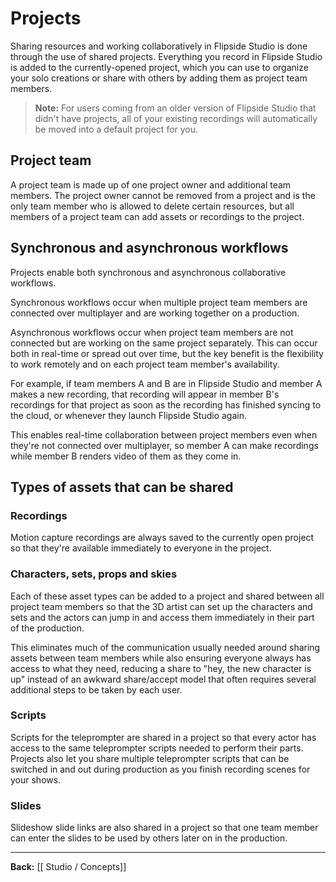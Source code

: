 # Projects

Sharing resources and working collaboratively in Flipside Studio is done through the use of shared projects. Everything you record in Flipside Studio is added to the currently-opened project, which you can use to organize your solo creations or share with others by adding them as project team members.

> **Note:** For users coming from an older version of Flipside Studio that didn't have projects, all of your existing recordings will automatically be moved into a default project for you.

## Project team

A project team is made up of one project owner and additional team members. The project owner cannot be removed from a project and is the only team member who is allowed to delete certain resources, but all members of a project team can add assets or recordings to the project.

## Synchronous and asynchronous workflows

Projects enable both synchronous and asynchronous collaborative workflows.

Synchronous workflows occur when multiple project team members are connected over multiplayer and are working together on a production.

Asynchronous workflows occur when project team members are not connected but are working on the same project separately. This can occur both in real-time or spread out over time, but the key benefit is the flexibility to work remotely and on each project team member's availability.

For example, if team members A and B are in Flipside Studio and member A makes a new recording, that recording will appear in member B's recordings for that project as soon as the recording has finished syncing to the cloud, or whenever they launch Flipside Studio again.

This enables real-time collaboration between project members even when they're not connected over multiplayer, so member A can make recordings while member B renders video of them as they come in.

## Types of assets that can be shared

### Recordings

Motion capture recordings are always saved to the currently open project so that they're available immediately to everyone in the project.

### Characters, sets, props and skies

Each of these asset types can be added to a project and shared between all project team members so that the 3D artist can set up the characters and sets and the actors can jump in and access them immediately in their part of the production.

This eliminates much of the communication usually needed around sharing assets between team members while also ensuring everyone always has access to what they need, reducing a share to "hey, the new character is up" instead of an awkward share/accept model that often requires several additional steps to be taken by each user.

### Scripts

Scripts for the teleprompter are shared in a project so that every actor has access to the same teleprompter scripts needed to perform their parts. Projects also let you share multiple teleprompter scripts that can be switched in and out during production as you finish recording scenes for your shows.

### Slides

Slideshow slide links are also shared in a project so that one team member can enter the slides to be used by others later on in the production.

---

**Back:** [[ Studio / Concepts]]

